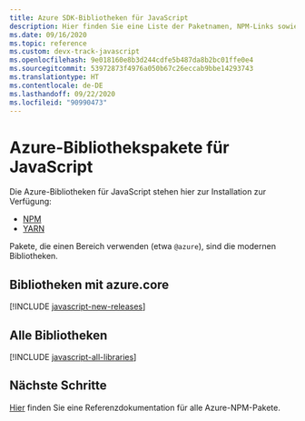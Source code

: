 ```yaml
---
title: Azure SDK-Bibliotheken für JavaScript
description: Hier finden Sie eine Liste der Paketnamen, NPM-Links sowie Links zu Dokumentationen und Quellcode für alle Bibliotheken im Azure SDK für JavaScript.
ms.date: 09/16/2020
ms.topic: reference
ms.custom: devx-track-javascript
ms.openlocfilehash: 9e018160e8b3d244cdfe5b487da8b2bc01ffe0e4
ms.sourcegitcommit: 53972873f4976a050b67c26eccab9bbe14293743
ms.translationtype: HT
ms.contentlocale: de-DE
ms.lasthandoff: 09/22/2020
ms.locfileid: "90990473"
---
```

# <a name="azure-libraries-packages-for-javascript"></a>Azure-Bibliothekspakete für JavaScript

Die Azure-Bibliotheken für JavaScript stehen hier zur Installation zur Verfügung:
* [NPM](https://www.npmjs.com/)
* [YARN](https://yarnpkg.com/)

Pakete, die einen Bereich verwenden (etwa `@azure`), sind die modernen Bibliotheken.

## <a name="libraries-using-azurecore"></a>Bibliotheken mit azure.core

[!INCLUDE [javascript-new-releases](../includes/javascript-new.md)]

## <a name="all-libraries"></a>Alle Bibliotheken

[!INCLUDE [javascript-all-libraries](../includes/javascript-all.md)]

## <a name="next-steps"></a>Nächste Schritte

[Hier](/javascript/api/overview/azure/?view=azure-node-latest) finden Sie eine Referenzdokumentation für alle Azure-NPM-Pakete.